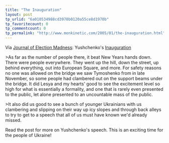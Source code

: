 ```yaml
---
title: "The Inauguration"
layout: post
tp_urlid: "6a010534988cd3970b0120a55ce8d1970b"
tp_favoritecount: 0
tp_commentcount: 0
tp_permalink: "http://www.monkinetic.com/2005/01/the-inauguration.html"
---
```

Via <a href="http://orangeukraine.squarespace.com/journal/">Journal of Election Madness</a>: Yushchenko&#39;s <a href="http://orangeukraine.squarespace.com/journal/2005/1/23/the-inauguration.html">Inauguration</a>

&gt;As far as the number of people there, it beat New Years hands down. There were people everywhere. They went up the hill, down the street, up behind everything, out into European Square, and more. For safety reasons no one was allowed on the bridge we saw Tymoshenko from in late November, so some people had clambered out on the support beams under the bridge. It did Lesya and my hearts&#39; good to see the excitement level so high for what is essentially a formality, and one that is rarely even presented to the public, let alone presented to an uncountable mass of the public.

&gt;It also did us good to see a bunch of younger Ukrainians with us clambering and slipping on their way up icy slopes and through back alleys to try to get to a speech that all of us must have known we&#39;d already missed.

Read the post for more on Yushchenko&#39;s speech. This is an exciting time for the people of Ukraine!
